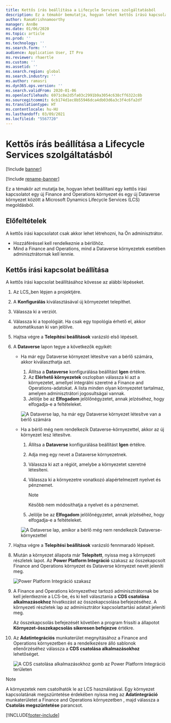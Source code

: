 ```yaml
---
title: Kettős írás beállítása a Lifecycle Services szolgáltatásból
description: Ez a témakör bemutatja, hogyan lehet kettős írású kapcsolatot beállítani a Microsoft Dynamics Lifecycle Services (LCS) szolgáltatásból.
author: RamaKrishnamoorthy
manager: AnnBe
ms.date: 01/06/2020
ms.topic: article
ms.prod: ''
ms.technology: ''
ms.search.form: ''
audience: Application User, IT Pro
ms.reviewer: rhaertle
ms.custom: ''
ms.assetid: ''
ms.search.region: global
ms.search.industry: ''
ms.author: ramasri
ms.dyn365.ops.version: ''
ms.search.validFrom: 2020-01-06
ms.openlocfilehash: 6971c8e2d5fa03c2991b9a3054c638cff6322c8b
ms.sourcegitcommit: 6cb174d1ec8b55946dca4db03d6a3c3f4c6fa2df
ms.translationtype: HT
ms.contentlocale: hu-HU
ms.lasthandoff: 03/09/2021
ms.locfileid: "5567720"
---
```

# <a name="dual-write-setup-from-lifecycle-services"></a>Kettős írás beállítása a Lifecycle Services szolgáltatásból

[!include [banner](../../includes/banner.md)]

[!include [rename-banner](~/includes/cc-data-platform-banner.md)]

Ez a témakör azt mutatja be, hogyan lehet beállítani egy kettős írási kapcsolatot egy új Finance and Operations környezet és egy új Dataverse környezet között a Microsoft Dynamics Lifecycle Services (LCS) megoldásból.

## <a name="prerequisites"></a>Előfeltételek

A kettős írási kapcsolatot csak akkor lehet létrehozni, ha Ön adminisztrátor.

+ Hozzáféréssel kell rendelkeznie a bérlőhöz.
+ Mind a Finance and Operations, mind a Dataverse környezetek esetében adminisztrátornak kell lennie.

## <a name="set-up-a-dual-write-connection"></a>Kettős írási kapcsolat beállítása

A kettős írási kapcsolat beállításához kövesse az alábbi lépéseket.

1. Az LCS_ben lépjen a projektjére.
2. A **Konfigurálás** kiválasztásával új környezetet telepíthet.
3. Válassza ki a verziót. 
4. Válassza ki a topológiát. Ha csak egy topológia érhető el, akkor automatikusan ki van jelölve.
5. Hajtsa végre a **Telepítési beállítások** varázsló első lépéseit.
6. A **Dataverse** lapon tegye a következők egyikét:

    - Ha már egy Dataverse környezet létesítve van a bérlő számára, akkor kiválaszthatja azt.

        1. Állítsa a **Dataverse** konfigurálása beállítást **Igen** értékre.
        2. Az **Elérhető környezetek** oszlopban válassza ki azt a környezetet, amellyel integrálni szeretné a Finance and Operations-adatokat. A lista minden olyan környezetet tartalmaz, amelyen adminisztrátori jogosultságai vannak.
        3. Jelölje be az **Elfogadom** jelölőnégyzetet, annak jelzéséhez, hogy elfogadja-e a feltételeket.

        ![A Dataverse lap, ha már egy Dataverse környezet létesítve van a bérlő számára](../dual-write/media/lcs_setup_1.png)

    - Ha a bérlő még nem rendelkezik Dataverse-környezettel, akkor az új környezet lesz létesítve.

        1. Állítsa a **Dataverse** konfigurálása beállítást **Igen** értékre.
        2. Adja meg egy nevet a Dataverse környezetnek.
        3. Válassza ki azt a régiót, amelybe a környezetet szeretné létesíteni.
        4. Válassza ki a környezetre vonatkozó alapértelmezett nyelvet és pénznemet.

            > [!NOTE]
            > Később nem módosíthatja a nyelvet és a pénznemet.

        5. Jelölje be az **Elfogadom** jelölőnégyzetet, annak jelzéséhez, hogy elfogadja-e a feltételeket.

        ![A Dataverse lap, amikor a bérlő még nem rendelkezik Dataverse-környezettel](../dual-write/media/lcs_setup_2.png)

7. Hajtsa végre a **Telepítési beállítások** varázsló fennmaradó lépéseit.
8. Miután a környezet állapota már **Telepített**, nyissa meg a környezeti részletek lapot. Az **Power Platform Integráció** szakasz az összekapcsolt Finance and Operations környezet és Dataverse környezet nevét jeleníti meg.

    ![Power Platform Integráció szakasz](../dual-write/media/lcs_setup_3.png)

9. A Finance and Operations környezethez tartozó adminisztrátornak be kell jelentkeznie a LCS-be, és ki kell választania a **CDS csatolása alkalmazásokhoz** hivatkozást az összekapcsolása befejezéséhez. A környezeti részletek lap az adminisztrátor kapcsolattartási adatait jeleníti meg.

    Az összekapcsolás befejezését követően a program frissíti a állapotot **Környezet-összekapcsolás sikeresen befejezve** értékre.

10. Az **Adatintegrációs** munkaterület megnyitásához a Finance and Operations környezetben és a rendelkezésre álló sablonok ellenőrzéséhez válassza a **CDS csatolása alkalmazásokhoz** lehetőséget.

    ![A CDS csatolása alkalmazásokhoz gomb az Power Platform Integráció területen](../dual-write/media/lcs_setup_4.png)

> [!NOTE]
> A környezetek nem csatolhatók le az LCS használatával. Egy környezet kapcsolatának megszüntetése érdekében nyissa meg az **Adatintegráció** munkaterületet a Finance and Operations környezetben , majd válassza a **Csatolás megszüntetése** parancsot.



[!INCLUDE[footer-include](../../../../includes/footer-banner.md)]